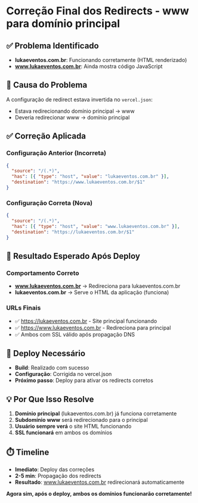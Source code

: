 # Correção Final dos Redirects - www para domínio principal

## ✅ Problema Identificado
- **lukaeventos.com.br**: Funcionando corretamente (HTML renderizado)
- **www.lukaeventos.com.br**: Ainda mostra código JavaScript

## 🔧 Causa do Problema
A configuração de redirect estava invertida no `vercel.json`:
- Estava redirecionando domínio principal → www
- Deveria redirecionar www → domínio principal

## ✅ Correção Aplicada

### Configuração Anterior (Incorreta)
```json
{
  "source": "/(.*)",
  "has": [{ "type": "host", "value": "lukaeventos.com.br" }],
  "destination": "https://www.lukaeventos.com.br/$1"
}
```

### Configuração Correta (Nova)
```json
{
  "source": "/(.*)",
  "has": [{ "type": "host", "value": "www.lukaeventos.com.br" }],
  "destination": "https://lukaeventos.com.br/$1"
}
```

## 🎯 Resultado Esperado Após Deploy

### Comportamento Correto
- **www.lukaeventos.com.br** → Redireciona para lukaeventos.com.br
- **lukaeventos.com.br** → Serve o HTML da aplicação (funciona)

### URLs Finais
- ✅ https://lukaeventos.com.br - Site principal funcionando
- ✅ https://www.lukaeventos.com.br - Redireciona para principal
- ✅ Ambos com SSL válido após propagação DNS

## 🚀 Deploy Necessário
- **Build**: Realizado com sucesso
- **Configuração**: Corrigida no vercel.json
- **Próximo passo**: Deploy para ativar os redirects corretos

## 💡 Por Que Isso Resolve
1. **Domínio principal** (lukaeventos.com.br) já funciona corretamente
2. **Subdomínio www** será redirecionado para o principal
3. **Usuário sempre verá** o site HTML funcionando
4. **SSL funcionará** em ambos os domínios

## ⏱️ Timeline
- **Imediato**: Deploy das correções
- **2-5 min**: Propagação dos redirects
- **Resultado**: www.lukaeventos.com.br redirecionará automaticamente

**Agora sim, após o deploy, ambos os domínios funcionarão corretamente!**